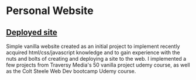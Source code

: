 # Personal Website
## [Deployed site](https://www.benjamincampbell.com)

Simple vanilla website created as an initial project to implement recently acquired html/css/javascript knowledge and to gain experience with the nuts and bolts of creating and deploying a site to the web. I implemented a few projects from Traversy Media's 50 vanilla project udemy course, as well as the Colt Steele Web Dev bootcamp Udemy course. 

